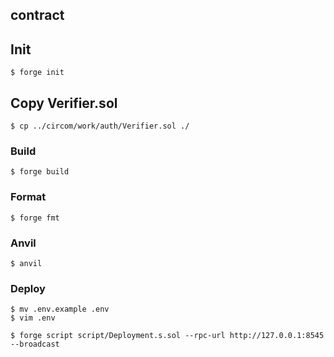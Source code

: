 ## contract

## Init

```shell
$ forge init
```

## Copy Verifier.sol

```shell
$ cp ../circom/work/auth/Verifier.sol ./
```


### Build

```shell
$ forge build
```

### Format

```shell
$ forge fmt
```

### Anvil

```shell
$ anvil
```

### Deploy

```shell
$ mv .env.example .env
$ vim .env

$ forge script script/Deployment.s.sol --rpc-url http://127.0.0.1:8545 --broadcast
```
